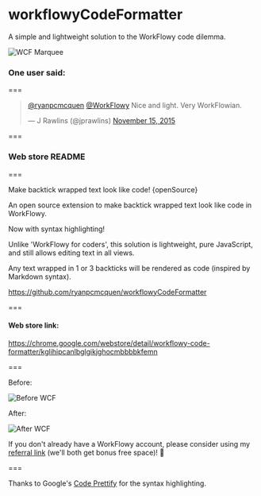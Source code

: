 # workflowyCodeFormatter
A simple and lightweight solution to the WorkFlowy code dilemma.

![WCF Marquee](https://raw.githubusercontent.com/ryanpcmcquen/workflowyCodeFormatter/master/wcf_marquee.png)

### One user said:
===
<blockquote class="twitter-tweet" data-conversation="none" lang="en"><p lang="en" dir="ltr"><a href="https://twitter.com/ryanpcmcquen">@ryanpcmcquen</a> <a href="https://twitter.com/WorkFlowy">@WorkFlowy</a> Nice and light. Very WorkFlowian.</p>&mdash; J Rawlins (@jprawlins) <a href="https://twitter.com/jprawlins/status/665998935643656192">November 15, 2015</a></blockquote>
<script async src="//platform.twitter.com/widgets.js" charset="utf-8"></script>
===

### Web store README
===

Make backtick wrapped text look like code! {openSource}

An open source extension to make backtick wrapped text look like code in WorkFlowy.

Now with syntax highlighting!

Unlike 'WorkFlowy for coders', this solution is lightweight, pure JavaScript, and still allows editing text in all views.

Any text wrapped in 1 or 3 backticks will be rendered as code (inspired by Markdown syntax).

https://github.com/ryanpcmcquen/workflowyCodeFormatter

===

#### Web store link:

https://chrome.google.com/webstore/detail/workflowy-code-formatter/kglihipcanlbglgikjghocmbbbbkfemn

===

Before:

![Before WCF](https://raw.githubusercontent.com/ryanpcmcquen/workflowyCodeFormatter/master/before_WCF__1.png)

After:

![After WCF](https://raw.githubusercontent.com/ryanpcmcquen/workflowyCodeFormatter/master/after_WCF__1.png)


If you don't already have a WorkFlowy account, please consider using my [referral link](https://workflowy.com/invite/32bf69e5.lnx) (we'll both get bonus free space)! :tada:

===

Thanks to Google's [Code Prettify](https://github.com/google/code-prettify) for the syntax highlighting.

